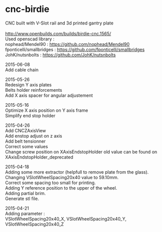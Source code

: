 # cnc-birdie

CNC built with V-Slot rail and 3d printed gantry plate<br/>
<br/>
http://www.openbuilds.com/builds/birdie-cnc.1565/
<br/>
Used openscad library :<br/>
nophead/Mendel90  : https://github.com/nophead/Mendel90<br/>
fponticelli/smallbridges   :  https://github.com/fponticelli/smallbridges<br/>
JohK/nutsnbolts  : https://github.com/JohK/nutsnbolts<br/>

2015-06-08<br/>
Add cable chain<br/>

2015-05-26<br/>
Redesign Y axis plates<br/>
Belts holder reinforcements<br/>
Add X axis spacer for angular adjustement<br/>

2015-05-16<br/>
Optimize X axis position on Y axis frame<br/>
Simplify end stop holder<br/>
 
2015-04-26<br/>
Add CNCZAxisView<br/>
Add enstop adjust on z axis<br/>
Add belt tensionner<br/>
Correct some values<br/>
Change screw position on XAxisEndstopHolder old value can be found on XAxisEndstopHolder_deprecated

2015-04-18<br/>
Adding some more extractor (helpfull to remove plate from the glass).<br/>
Changing VSlotWheelSpacing20x40 value to 59.10mm.<br/>
Correct some spacing too small for printing.<br/>
Adding Y reference position to the upper of the wheel.<br/>
Adding partial brim.<br/>
Generate stl file.<br/>

2015-04-21<br/>
Adding parameter :<br/>
VSlotWheelSpacing20x40_X, VSlotWheelSpacing20x40_Y, VSlotWheelSpacing20x40_Z